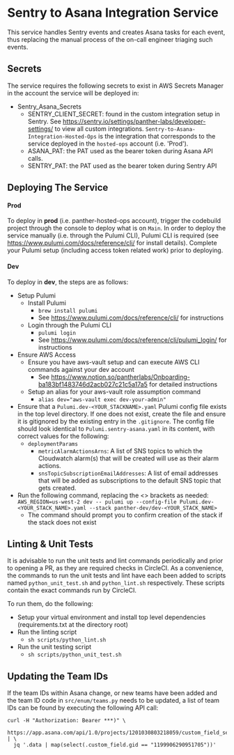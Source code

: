 # Sentry to Asana Integration Service

This service handles Sentry events and creates Asana tasks for each event, thus replacing
the manual process of the on-call engineer triaging such events.

## Secrets ##
The service requires the following secrets to exist in AWS Secrets Manager in the account the service will be deployed in:
 - Sentry_Asana_Secrets
    - SENTRY_CLIENT_SECRET: found in the custom integration setup in Sentry. See https://sentry.io/settings/panther-labs/developer-settings/ to view all custom integrations. `Sentry-to-Asana-Integration-Hosted-Ops` is the integration that corresponds to the service deployed in the `hosted-ops` account (i.e. 'Prod').
    - ASANA_PAT: the PAT used as the bearer token during Asana API calls.
    - SENTRY_PAT: the PAT used as the bearer token during Sentry API


## Deploying The Service ##

#### Prod ####
To deploy in **prod** (i.e. panther-hosted-ops account), trigger the codebuild project through the console to deploy what is on `Main`.
In order to deploy the service manually (i.e. through the Pulumi CLI), Pulumi CLI is required (see https://www.pulumi.com/docs/reference/cli/ for install details). Complete your Pulumi setup (including access token related work) prior to deploying.

#### Dev ####
To deploy in **dev**, the steps are as follows:
- Setup Pulumi 
    - Install Pulumi
        - `brew install pulumi`
        - See https://www.pulumi.com/docs/reference/cli/ for instructions
    - Login through the Pulumi CLI
        - `pulumi login`
        - See https://www.pulumi.com/docs/reference/cli/pulumi_login/ for instructions
- Ensure AWS Access
    - Ensure you have aws-vault setup and can execute AWS CLI commands against your dev account
        - See https://www.notion.so/pantherlabs/Onboarding-ba183bf1483746d2acb027c21c5a17a5 for detailed instructions 
    - Setup an alias for your aws-vault role assumption command
        - `alias dev="aws-vault exec dev-your-admin"`
- Ensure that a `Pulumi.dev-<YOUR_STACKNAME>.yaml` Pulumi config file exists in the top level directory. If one does not exist, create the file and ensure it is gitignored by the existing entry in the `.gitignore`. The config file should look identical to `Pulumi.sentry-asana.yaml` in its content, with correct values for the following:
    - `deploymentParams`
        - `metricAlarmActionsArns`: A list of SNS topics to which the Cloudwatch alarm(s) that will be created will use as their alarm actions.
        - `snsTopicSubscriptionEmailAddresses`: A list of email addresses that will be added as subscriptions to the default SNS topic that gets created.
- Run the following command, replacing the <> brackets as needed: `AWS_REGION=us-west-2 dev -- pulumi up --config-file Pulumi.dev-<YOUR_STACK_NAME>.yaml --stack panther-dev/dev-<YOUR_STACK_NAME>`
    - The command should prompt you to confirm creation of the stack if the stack does not exist

## Linting & Unit Tests ##
It is advisable to run the unit tests and lint commands periodically and prior to opening a PR, as they are required checks in CircleCI. As a convenience, the commands to run the unit tests and lint have each been added to scripts named `python_unit_test.sh` and `python_lint.sh` respectively. These scripts contain the exact commands run by CircleCI.

To run them, do the following:
- Setup your virtual environment and install top level dependencies (requirements.txt at the directory root)
- Run the linting script
   - `sh scripts/python_lint.sh`
- Run the unit testing script
   - `sh scripts/python_unit_test.sh`

## Updating the Team IDs ##
If the team IDs within Asana change, or new teams have been added and the team ID code in `src/enum/teams.py` needs to be updated, a list of team IDs can be found by executing the following API call:
```
curl -H "Authorization: Bearer ***)" \
  https://app.asana.com/api/1.0/projects/1201030803218059/custom_field_settings | \
  jq '.data | map(select(.custom_field.gid == "1199906290951705"))' 
```
